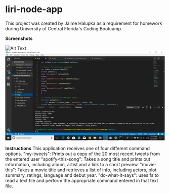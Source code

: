 # liri-node-app
This project was created by Jaime Halupka as a requirement for homework during University of Central Florida's Coding
Bootcamp. 

**Screenshots**

![Alt Text](https://thumbs.gfycat.com/TenderSpotlessAustraliansilkyterrier-size_restricted.gif)
![In Action](screenshot1.png "In Action")

**Instructions**
This application receives one of four different command options. 
"my-tweets": Prints out a copy of the 20 most recent tweets from the entered user
"spotify-this-song": Takes a song title and prints out information, including album, artist and a link to a short preview.
"movie-this": Takes a movie title and retrieves a list of info, including actors, plot summary, ratings, language and debut year.
"do-what-it-says": uses fs to read a text file and perform the appropriate command entered in that text file.